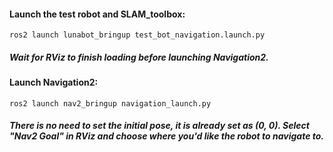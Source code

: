 #### Launch the test robot and SLAM_toolbox:
``` 
ros2 launch lunabot_bringup test_bot_navigation.launch.py
```

##### Wait for RViz to finish loading before launching Navigation2.

#### Launch Navigation2: 
```
ros2 launch nav2_bringup navigation_launch.py
```

##### There is no need to set the initial pose, it is already set as (0, 0). Select "Nav2 Goal" in RViz and choose where you'd like the robot to navigate to.